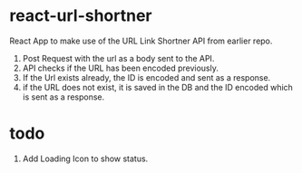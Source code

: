 # react-url-shortner

React App to make use of the URL Link Shortner API from earlier repo.



1. Post Request with the url as a body sent to the API.
2. API checks if the URL has been encoded previously.
3. If the Url exists already, the ID is encoded and sent as a response.
4. if the URL does not exist, it is saved in the DB and the ID encoded which is sent as a response.


# todo

1. Add Loading Icon to show status.
